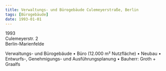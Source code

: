 ```yaml
---
title: Verwaltungs- und Bürogebäude Culemeyerstraße, Berlin
tags: [Bürogebäude]
date: 1993-01-01
---
```

1993<br/>
Culemeyerstr. 2<br/>
Berlin-Marienfelde 

Verwaltungs- und Bürogebäude
• Büro (12.000 m² Nutzfläche)
• Neubau
• Entwurfs-, Genehmigungs- und Ausführungsplanung
• Bauherr: Groth + Graalfs

